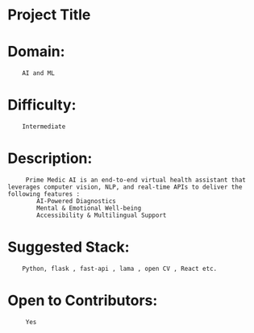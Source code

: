 # Project Title

# Domain: 
        AI and ML
# Difficulty: 
        Intermediate
# Description: 
         Prime Medic AI is an end-to-end virtual health assistant that leverages computer vision, NLP, and real-time APIs to deliver the following features :
            AI-Powered Diagnostics
            Mental & Emotional Well-being
            Accessibility & Multilingual Support

# Suggested Stack:
        Python, flask , fast-api , lama , open CV , React etc.
# Open to Contributors:
         Yes 